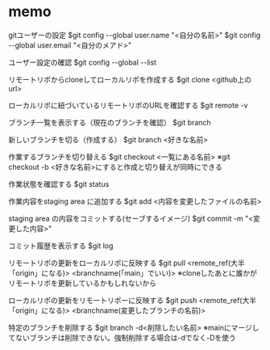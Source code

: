 # memo

gitユーザーの設定
$git config --global user.name "<自分の名前>"
$git config --global user.email "<自分のメアド>"


ユーザー設定の確認
$git config --global --list


リモートリポからcloneしてローカルリポを作成する
$git clone <github上のurl>


ローカルリポに紐づいているリモートリポのURLを確認する
$git remote -v


ブランチ一覧を表示する（現在のブランチを確認）
$git branch


新しいブランチを切る（作成する）
$git branch <好きな名前>


作業するブランチを切り替える
$git checkout <一覧にある名前>
  ※git checkout -b <好きな名前>にすると作成と切り替えが同時にできる
  
  
作業状態を確認する
$git status
  
  
作業内容をstaging area に追加する
$git add <内容を変更したファイルの名前>


staging area の内容をコミットする(セーブするイメージ)
$git commit -m "<変更した内容>"


コミット履歴を表示する
$git log


リモートリポの更新をローカルリポに反映する
$git pull <remote_ref(大半「origin」になる)> <branchname(「main」でいい)>
  ※cloneしたあとに誰かがリモートリポを更新しているかもしれないから

ローカルリポの更新をリモートリポーに反映する
$git push <remote_ref(大半「origin」になる)> <branchname(変更したブランチの名前)>


特定のブランチを削除する
$git branch -d<削除したい名前>
※mainにマージしてないブランチは削除できない。強制削除する場合は-dでなく-Dを使う
